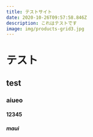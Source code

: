 ```yaml
---
title: テストサイト
date: 2020-10-26T09:57:58.846Z
description: これはテストです
image: img/products-grid3.jpg
---
```



# テスト
## test
### aiueo
#### 12345
##### maui
